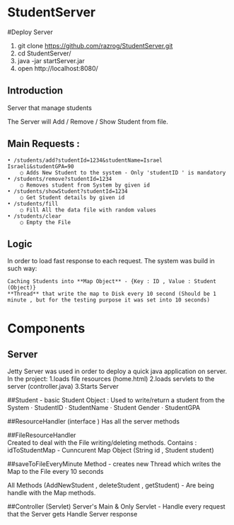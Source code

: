 # StudentServer


#Deploy Server

1. git clone https://github.com/razrog/StudentServer.git
2. cd StudentServer/ 
3. java -jar startServer.jar 
3. open http://localhost:8080/ 

## Introduction
Server that manage students

The Server will Add / Remove / Show  Student from file. 

## Main Requests : 
	• /students/add?studentId=1234&studentName=Israel Israeli&studentGPA=90 
		○ Adds New Student to the system - Only 'studentID ' is mandatory
	• /students/remove?studentId=1234
		○ Removes student from System by given id
	• /students/showStudent?studentId=1234
		○ Get Student details by given id
	• /students/fill 
		○ Fill All the data file with random values
	• /students/clear
		○ Empty the File

## Logic 
In order to load fast response to each request. The system was build in such way: 

	Caching Students into **Map Object** - {Key : ID , Value : Student (Object)}
	**Thread** that write the map to Disk every 10 second (Should be 1 minute , but for the testing purpose it was set into 10 seconds)

# Components
## Server 
 Jetty Server was used in order to deploy a quick java application on server. 
In the project:
	1.loads file resources (home.html)
	2.loads servlets to the server (controller.java) 
	3.Starts Server 
	
##Student - basic Student Object :
Used to write/return a student from the System
	· StudentID
	· StudentName
	· Student Gender
	· StudentGPA

##ResourceHandler (interface ) 
Has all the server methods 

##FileResourceHandler  
Created to deal with the File writing/deleting methods. 
Contains : idToStudentMap - Cunncurent Map Object (String id , Student student)

##saveToFileEveryMinute  Method - creates new Thread which writes the Map to the File every 10 seconds

All Methods (AddNewStudent , deleteStudent , getStudent) - Are being handle with the Map methods.  


##Controller (Servlet) 
Server's Main & Only Servlet
	- Handle every request that the Server gets 
Handle Server response
